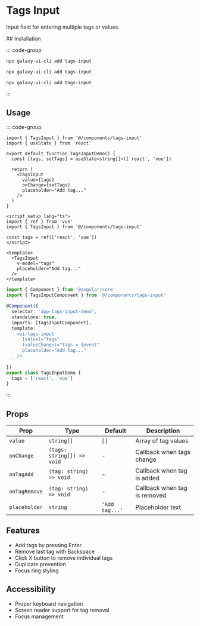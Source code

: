 # Tags Input

Input field for entering multiple tags or values.


<ComponentPreview name="TagsInputDemo">
  <template #preview>
    <DemoContainer>
      <TagsInputDemo />
    </DemoContainer>
  </template>
  <template #code>

::: code-group
```vue [Vue]
<template><div>Demo</div></template>
```

```tsx [React]
export default function App() { return <div>Demo</div> }
```

```typescript [Angular]
@Component({ template: `<div>Demo</div>` })
export class DemoComponent {}
```
:::

  </template>
</ComponentPreview>
## Installation

::: code-group
```bash [React]
npx galaxy-ui-cli add tags-input
```

```bash [Vue]
npx galaxy-ui-cli add tags-input
```

```bash [Angular]
npx galaxy-ui-cli add tags-input
```
:::

## Usage

::: code-group
```tsx [React]
import { TagsInput } from '@/components/tags-input'
import { useState } from 'react'

export default function TagsInputDemo() {
  const [tags, setTags] = useState<string[]>(['react', 'vue'])

  return (
    <TagsInput
      value={tags}
      onChange={setTags}
      placeholder="Add tag..."
    />
  )
}
```

```vue [Vue]
<script setup lang="ts">
import { ref } from 'vue'
import { TagsInput } from '@/components/tags-input'

const tags = ref(['react', 'vue'])
</script>

<template>
  <TagsInput
    v-model="tags"
    placeholder="Add tag..."
  />
</template>
```

```typescript [Angular]
import { Component } from '@angular/core'
import { TagsInputComponent } from '@/components/tags-input'

@Component({
  selector: 'app-tags-input-demo',
  standalone: true,
  imports: [TagsInputComponent],
  template: `
    <ui-tags-input
      [value]="tags"
      (valueChange)="tags = $event"
      placeholder="Add tag..."
    />
  `
})
export class TagsInputDemo {
  tags = ['react', 'vue']
}
```
:::

## Props

| Prop | Type | Default | Description |
|------|------|---------|-------------|
| `value` | `string[]` | `[]` | Array of tag values |
| `onChange` | `(tags: string[]) => void` | - | Callback when tags change |
| `onTagAdd` | `(tag: string) => void` | - | Callback when tag is added |
| `onTagRemove` | `(tag: string) => void` | - | Callback when tag is removed |
| `placeholder` | `string` | `'Add tag...'` | Placeholder text |

## Features

- Add tags by pressing Enter
- Remove last tag with Backspace
- Click X button to remove individual tags
- Duplicate prevention
- Focus ring styling

## Accessibility

- Proper keyboard navigation
- Screen reader support for tag removal
- Focus management
